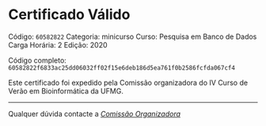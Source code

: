 # Certificado Válido

Código: `60582822`
Categoria: minicurso
Curso: Pesquisa em Banco de Dados
Carga Horária: 2
Edição: 2020


Código completo: `60582822f6833ac25dd06032ff02f15e6deb186d5ea761f0b2586fcfda067cf4`


Este certificado foi expedido pela Comissão organizadora do IV Curso de Verão em Bioinformática da UFMG.

----

Qualquer dúvida contacte a [_Comissão Organizadora_](<mailto:cursobioinfoufmg@gmail.com$subject=[Certificados]>)

